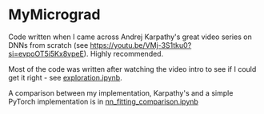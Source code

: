 # MyMicrograd

Code written when I came across Andrej Karpathy's great video series on DNNs from scratch (see https://youtu.be/VMj-3S1tku0?si=evpoOT5i5Kx8vpeE). Highly recommended.

Most of the code was written after watching the video intro to see if I could get it right - see [exploration.ipynb](exploration.ipynb).

A comparison between my implementation, Karpathy's and a simple PyTorch implementation is in [nn_fitting_comparison.ipynb](nn_fitting_comparison.ipynb)